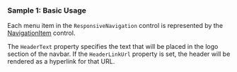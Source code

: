 ### Sample 1: Basic Usage

Each menu item in the `ResponsiveNavigation` control is represented by the [NavigationItem](/docs/controls/bootstrap/NavigationItem/{branch}) control. 

The `HeaderText` property specifies the text that will be placed in the logo section of the navbar. 
If the `HeaderLinkUrl` property is set, the header will be rendered as a hyperlink for that URL.